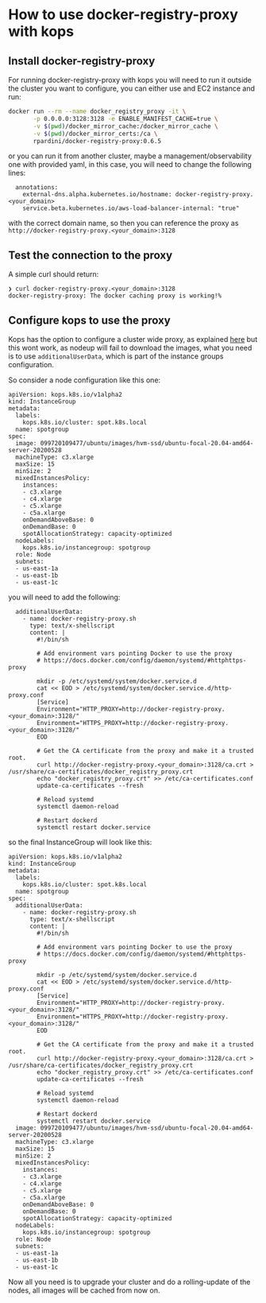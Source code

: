 # How to use docker-registry-proxy with kops 

## Install docker-registry-proxy

For running docker-registry-proxy with kops you will need to run it outside the cluster you want to configure, you can either use and EC2 instance and run:

```bash
docker run --rm --name docker_registry_proxy -it \
       -p 0.0.0.0:3128:3128 -e ENABLE_MANIFEST_CACHE=true \
       -v $(pwd)/docker_mirror_cache:/docker_mirror_cache \
       -v $(pwd)/docker_mirror_certs:/ca \
       rpardini/docker-registry-proxy:0.6.5
```

or you can run it from another cluster, maybe a management/observability one with provided yaml, in this case, you will need to change the following lines:

```
  annotations:
    external-dns.alpha.kubernetes.io/hostname: docker-registry-proxy.<your_domain>
    service.beta.kubernetes.io/aws-load-balancer-internal: "true"
```

with the correct domain name, so then you can reference the proxy as `http://docker-registry-proxy.<your_domain>:3128`

## Test the connection to the proxy

A simple curl should return:

```
❯ curl docker-registry-proxy.<your_domain>:3128
docker-registry-proxy: The docker caching proxy is working!%
```

## Configure kops to use the proxy

Kops has the option to configure a cluster wide proxy, as explained [here](https://github.com/kubernetes/kops/blob/master/docs/http_proxy.md) but this wont work, as nodeup will fail to download the images, what you need is to use `additionalUserData`, which is part of the instance groups configuration.

So consider a node configuration like this one:

```
apiVersion: kops.k8s.io/v1alpha2
kind: InstanceGroup
metadata:
  labels:
    kops.k8s.io/cluster: spot.k8s.local
  name: spotgroup
spec:
  image: 099720109477/ubuntu/images/hvm-ssd/ubuntu-focal-20.04-amd64-server-20200528
  machineType: c3.xlarge
  maxSize: 15
  minSize: 2
  mixedInstancesPolicy:
    instances:
    - c3.xlarge
    - c4.xlarge
    - c5.xlarge
    - c5a.xlarge
    onDemandAboveBase: 0
    onDemandBase: 0
    spotAllocationStrategy: capacity-optimized
  nodeLabels:
    kops.k8s.io/instancegroup: spotgroup
  role: Node
  subnets:
  - us-east-1a
  - us-east-1b
  - us-east-1c
```

you will need to add the following:

```
  additionalUserData:
    - name: docker-registry-proxy.sh
      type: text/x-shellscript
      content: |
        #!/bin/sh

        # Add environment vars pointing Docker to use the proxy
        # https://docs.docker.com/config/daemon/systemd/#httphttps-proxy

        mkdir -p /etc/systemd/system/docker.service.d
        cat << EOD > /etc/systemd/system/docker.service.d/http-proxy.conf
        [Service]
        Environment="HTTP_PROXY=http://docker-registry-proxy.<your_domain>:3128/"
        Environment="HTTPS_PROXY=http://docker-registry-proxy.<your_domain>:3128/"
        EOD

        # Get the CA certificate from the proxy and make it a trusted root.
        curl http://docker-registry-proxy.<your_domain>:3128/ca.crt > /usr/share/ca-certificates/docker_registry_proxy.crt
        echo "docker_registry_proxy.crt" >> /etc/ca-certificates.conf
        update-ca-certificates --fresh

        # Reload systemd
        systemctl daemon-reload

        # Restart dockerd
        systemctl restart docker.service
```

so the final InstanceGroup will look like this:

```
apiVersion: kops.k8s.io/v1alpha2
kind: InstanceGroup
metadata:
  labels:
    kops.k8s.io/cluster: spot.k8s.local
  name: spotgroup
spec:
  additionalUserData:
    - name: docker-registry-proxy.sh
      type: text/x-shellscript
      content: |
        #!/bin/sh

        # Add environment vars pointing Docker to use the proxy
        # https://docs.docker.com/config/daemon/systemd/#httphttps-proxy

        mkdir -p /etc/systemd/system/docker.service.d
        cat << EOD > /etc/systemd/system/docker.service.d/http-proxy.conf
        [Service]
        Environment="HTTP_PROXY=http://docker-registry-proxy.<your_domain>:3128/"
        Environment="HTTPS_PROXY=http://docker-registry-proxy.<your_domain>:3128/"
        EOD

        # Get the CA certificate from the proxy and make it a trusted root.
        curl http://docker-registry-proxy.<your_domain>:3128/ca.crt > /usr/share/ca-certificates/docker_registry_proxy.crt
        echo "docker_registry_proxy.crt" >> /etc/ca-certificates.conf
        update-ca-certificates --fresh

        # Reload systemd
        systemctl daemon-reload

        # Restart dockerd
        systemctl restart docker.service
  image: 099720109477/ubuntu/images/hvm-ssd/ubuntu-focal-20.04-amd64-server-20200528
  machineType: c3.xlarge
  maxSize: 15
  minSize: 2
  mixedInstancesPolicy:
    instances:
    - c3.xlarge
    - c4.xlarge
    - c5.xlarge
    - c5a.xlarge
    onDemandAboveBase: 0
    onDemandBase: 0
    spotAllocationStrategy: capacity-optimized
  nodeLabels:
    kops.k8s.io/instancegroup: spotgroup
  role: Node
  subnets:
  - us-east-1a
  - us-east-1b
  - us-east-1c
```

Now all you need is to upgrade your cluster and do a rolling-update of the nodes, all images will be cached from now on.

